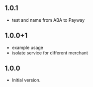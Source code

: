 ## 1.0.1

- test and name from ABA to Payway

## 1.0.0+1

- example usage
- isolate service for different merchant

## 1.0.0

- Initial version.
